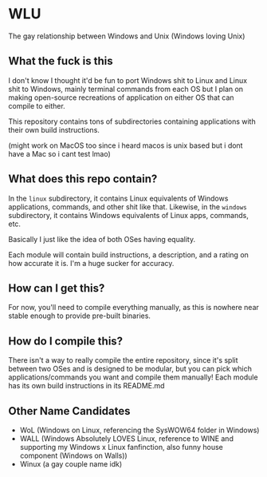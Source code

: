 # WLU
The gay relationship between Windows and Unix (Windows loving Unix)

## What the fuck is this
I don't know I thought it'd be fun to port Windows shit to Linux and Linux shit to Windows, mainly terminal commands from each OS but I plan on making open-source recreations of application on either OS that can compile to either.

This repository contains tons of subdirectories containing applications with their own build instructions.

(might work on MacOS too since i heard macos is unix based but i dont have a Mac so i cant test lmao)

## What does this repo contain?
In the `linux` subdirectory, it contains Linux equivalents of Windows applications, commands, and other shit like that.
Likewise, in the `windows` subdirectory, it contains Windows equivalents of Linux apps, commands, etc.

Basically I just like the idea of both OSes having equality.

Each module will contain build instructions, a description, and a rating on how accurate it is. I'm a huge sucker for accuracy.

## How can I get this?
For now, you'll need to compile everything manually, as this is nowhere near stable enough to provide pre-built binaries.

## How do I compile this?
There isn't a way to really compile the entire repository, since it's split between two OSes and is designed to be modular, but you can pick which applications/commands you want and compile them manually! Each module has its own build instructions in its README.md

## Other Name Candidates
- WoL (Windows on Linux, referencing the SysWOW64 folder in Windows)
- WALL (Windows Absolutely LOVES Linux, reference to WINE and supporting my Windows x Linux fanfinction, also funny house component (Windows on Walls))
- Winux (a gay couple name idk)